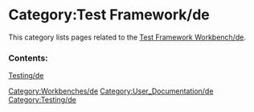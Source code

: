 # Category:Test Framework/de
This category lists pages related to the [Test Framework Workbench/de](Test_Framework_Workbench/de.md).

### Contents:

[Testing/de](Testing/de.md)

[Category:Workbenches/de](Category:Workbenches/de.md) [Category:User\_Documentation/de](Category:User_Documentation/de.md) [Category:Testing/de](Category:Testing/de.md)

